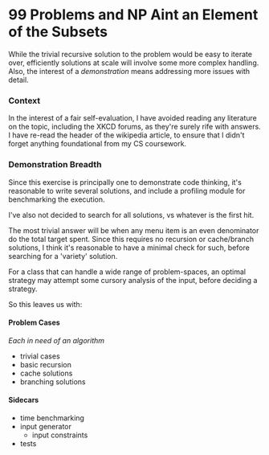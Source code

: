 # 99 Problems and NP Aint an Element of the Subsets

While the trivial recursive solution to the problem would be easy to iterate over, efficiently solutions at scale will involve some more complex handling.  Also, the interest of a _demonstration_ means addressing more issues with detail.

### Context

In the interest of a fair self-evaluation, I have avoided reading any literature on the topic, including the XKCD forums, as they're surely rife with answers.  I have re-read the header of the wikipedia article, to ensure that I didn't forget anything foundational from my CS coursework.

### Demonstration Breadth

Since this exercise is principally one to demonstrate code thinking, it's reasonable to write several solutions, and include a profiling module for benchmarking the execution.

I've also not decided to search for all solutions, vs whatever is the first hit.  

The most trivial answer will be when any menu item is an even denominator do the total target spent.  Since this requires no recursion or cache/branch solutions, I think it's reasonable to have a minimal check for such, before searching for a 'variety' solution. 

For a class that can handle a wide range of problem-spaces, an optimal strategy may attempt some cursory analysis of the input, before deciding a strategy.

So this leaves us with:

#### Problem Cases

*Each in need of an algorithm*

* trivial cases
* basic recursion
* cache solutions
* branching solutions

#### Sidecars

* time benchmarking
* input generator
  * input constraints
* tests